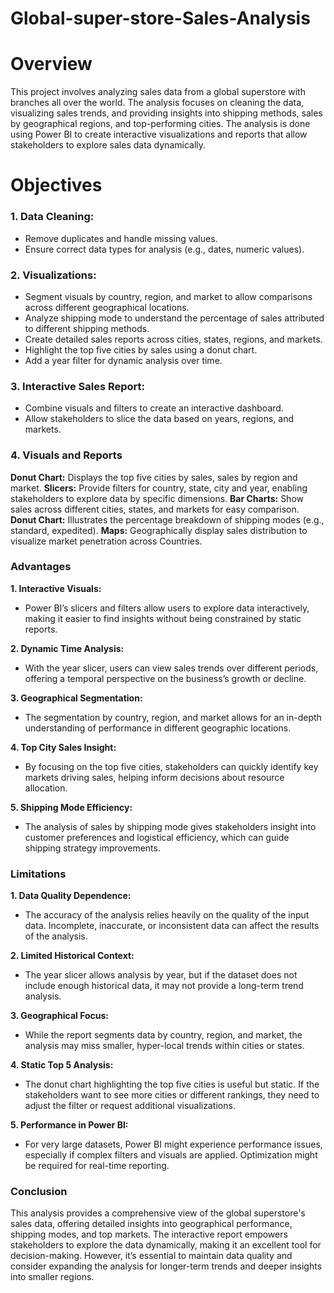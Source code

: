 # Global-super-store-Sales-Analysis
# Overview

This project involves analyzing sales data from a global superstore with branches all over the world. The analysis focuses on cleaning the data, visualizing sales trends, and providing insights into shipping methods, sales by geographical regions, and top-performing cities. The analysis is done using Power BI to create interactive visualizations and reports that allow stakeholders to explore sales data dynamically.

# Objectives

### 1.	Data Cleaning:
* Remove duplicates and handle missing values.
* Ensure correct data types for analysis (e.g., dates, numeric values). 
### 2.	Visualizations:
*	Segment visuals by country, region, and market to allow comparisons across different geographical locations.
*	Analyze shipping mode to understand the percentage of sales attributed to different shipping methods.
*	Create detailed sales reports across cities, states, regions, and markets.
*	Highlight the top five cities by sales using a donut chart.
*	Add a year filter for dynamic analysis over time.

### 3.	Interactive Sales Report:   
*	Combine visuals and filters to create an interactive dashboard.
*	Allow stakeholders to slice the data based on years, regions, and markets.

### 4. Visuals and Reports
**Donut Chart:** Displays the top five cities by sales, sales by region and market.
**Slicers:**  Provide filters for country, state, city and year, enabling stakeholders to explore data by specific dimensions.
**Bar Charts:**  Show sales across different cities, states, and markets for easy comparison.
**Donut Chart:** Illustrates the percentage breakdown of shipping modes (e.g., standard, expedited).
**Maps:** Geographically display sales distribution to visualize market penetration across Countries.

### Advantages
**1.	Interactive Visuals:**
*	Power BI’s slicers and filters allow users to explore data interactively, making it easier to find insights without being constrained by static reports.
	
**2.	Dynamic Time Analysis:**
*	With the year slicer, users can view sales trends over different periods, offering a temporal perspective on the business’s growth or decline.
	
**3.	Geographical Segmentation:**
*	The segmentation by country, region, and market allows for an in-depth understanding of performance in different geographic locations.
  
**4.	Top City Sales Insight:**
*	By focusing on the top five cities, stakeholders can quickly identify key markets driving sales, helping inform decisions about resource allocation.
  
**5.	Shipping Mode Efficiency:**
*	The analysis of sales by shipping mode gives stakeholders insight into customer preferences and logistical efficiency, which can guide shipping strategy improvements.

### Limitations
**1.	Data Quality Dependence:**
*	The accuracy of the analysis relies heavily on the quality of the input data. Incomplete, inaccurate, or inconsistent data can affect the results of the analysis.
	
**2.	Limited Historical Context:**
*	The year slicer allows analysis by year, but if the dataset does not include enough historical data, it may not provide a long-term trend analysis.
	
**3.	Geographical Focus:**
*	While the report segments data by country, region, and market, the analysis may miss smaller, hyper-local trends within cities or states.
	
**4.	Static Top 5 Analysis:**
*	The donut chart highlighting the top five cities is useful but static. If the stakeholders want to see more cities or different rankings, they need to adjust the filter or request additional visualizations.
	
**5.	Performance in Power BI:**
*	For very large datasets, Power BI might experience performance issues, especially if complex filters and visuals are applied. Optimization might be required for real-time reporting.

### Conclusion
This analysis provides a comprehensive view of the global superstore's sales data, offering detailed insights into geographical performance, shipping modes, and top markets. The interactive report empowers stakeholders to explore the data dynamically, making it an excellent tool for decision-making. However, it’s essential to maintain data quality and consider expanding the analysis for longer-term trends and deeper insights into smaller regions.

